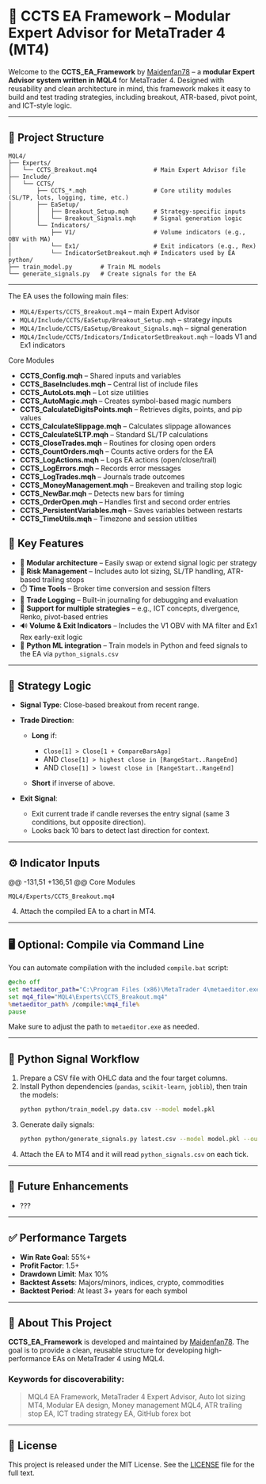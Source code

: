 # 🧠 CCTS EA Framework – Modular Expert Advisor for MetaTrader 4 (MT4)

Welcome to the **CCTS\_EA\_Framework** by [Maidenfan78](https://github.com/Maidenfan78) – a **modular Expert Advisor system written in MQL4** for MetaTrader 4. Designed with reusability and clean architecture in mind, this framework makes it easy to build and test trading strategies, including breakout, ATR-based, pivot point, and ICT-style logic.

---

## 📁 Project Structure

```
MQL4/
├── Experts/
│   └── CCTS_Breakout.mq4                # Main Expert Advisor file
├── Include/
│   └── CCTS/
│       ├── CCTS_*.mqh                   # Core utility modules (SL/TP, lots, logging, time, etc.)
│       ├── EaSetup/
│       │   ├── Breakout_Setup.mqh       # Strategy-specific inputs
│       │   └── Breakout_Signals.mqh     # Signal generation logic
│       └── Indicators/
│           ├── V1/                      # Volume indicators (e.g., OBV with MA)
│           └── Ex1/                     # Exit indicators (e.g., Rex)
│           └── IndicatorSetBreakout.mqh # Indicators used by EA
python/
├── train_model.py        # Train ML models
└── generate_signals.py   # Create signals for the EA

```

---

The EA uses the following main files:

- `MQL4/Experts/CCTS_Breakout.mq4` – main Expert Advisor
- `MQL4/Include/CCTS/EaSetup/Breakout_Setup.mqh` – strategy inputs
- `MQL4/Include/CCTS/EaSetup/Breakout_Signals.mqh` – signal generation
- `MQL4/Include/CCTS/Indicators/IndicatorSetBreakout.mqh` – loads V1 and Ex1 indicators

Core Modules

- **CCTS_Config.mqh** – Shared inputs and variables
- **CCTS_BaseIncludes.mqh** – Central list of include files
- **CCTS_AutoLots.mqh** – Lot size utilities
- **CCTS_AutoMagic.mqh** – Creates symbol-based magic numbers
- **CCTS_CalculateDigitsPoints.mqh** – Retrieves digits, points, and pip values
- **CCTS_CalculateSlippage.mqh** – Calculates slippage allowances
- **CCTS_CalculateSLTP.mqh** – Standard SL/TP calculations
- **CCTS_CloseTrades.mqh** – Routines for closing open orders
- **CCTS_CountOrders.mqh** – Counts active orders for the EA
- **CCTS_LogActions.mqh** – Logs EA actions (open/close/trail)
- **CCTS_LogErrors.mqh** – Records error messages
- **CCTS_LogTrades.mqh** – Journals trade outcomes
- **CCTS_MoneyManagement.mqh** – Breakeven and trailing stop logic
- **CCTS_NewBar.mqh** – Detects new bars for timing
- **CCTS_OrderOpen.mqh** – Handles first and second order entries
- **CCTS_PersistentVariables.mqh** – Saves variables between restarts
- **CCTS_TimeUtils.mqh** – Timezone and session utilities

## 🔧 Key Features

* 🔁 **Modular architecture** – Easily swap or extend signal logic per strategy
* 📏 **Risk Management** – Includes auto lot sizing, SL/TP handling, ATR-based trailing stops
* ⏱️ **Time Tools** – Broker time conversion and session filters
* 📒 **Trade Logging** – Built-in journaling for debugging and evaluation
* 🧩 **Support for multiple strategies** – e.g., ICT concepts, divergence, Renko, pivot-based entries
* 🔊 **Volume & Exit Indicators** – Includes the V1 OBV with MA filter and Ex1 Rex early-exit logic
* 🤖 **Python ML integration** – Train models in Python and feed signals to the EA via `python_signals.csv`

---

## 🧠 Strategy Logic

* **Signal Type**: Close-based breakout from recent range.

* **Trade Direction**:

  * **Long** if:

    * `Close[1] > Close[1 + CompareBarsAgo]`
    * AND `Close[1] > highest close in [RangeStart..RangeEnd]`
    * AND `Close[1] > lowest close in [RangeStart..RangeEnd]`
  * **Short** if inverse of above.

* **Exit Signal**:

  * Exit current trade if candle reverses the entry signal (same 3 conditions, but opposite direction).
  * Looks back 10 bars to detect last direction for context.

---

## ⚙️ Indicator Inputs

@@ -131,51 +136,51 @@ Core Modules
   ```
   MQL4/Experts/CCTS_Breakout.mq4
   ```
4. Attach the compiled EA to a chart in MT4.

---

## 🖥️ Optional: Compile via Command Line

You can automate compilation with the included `compile.bat` script:

```bat
@echo off
set metaeditor_path="C:\Program Files (x86)\MetaTrader 4\metaeditor.exe"
set mq4_file="MQL4\Experts\CCTS_Breakout.mq4"
%metaeditor_path% /compile:%mq4_file%
pause
```

Make sure to adjust the path to `metaeditor.exe` as needed.

---

## 🐍 Python Signal Workflow

1. Prepare a CSV file with OHLC data and the four target columns.
2. Install Python dependencies (`pandas`, `scikit-learn`, `joblib`), then train the models:
   ```bash
   python python/train_model.py data.csv --model model.pkl
   ```
3. Generate daily signals:
   ```bash
   python python/generate_signals.py latest.csv --model model.pkl --output MQL4/Files/python_signals.csv
   ```
4. Attach the EA to MT4 and it will read `python_signals.csv` on each tick.

---

## 🔄 Future Enhancements

* ???

---

## ✅ Performance Targets

* **Win Rate Goal**: 55%+
* **Profit Factor**: 1.5+
* **Drawdown Limit**: Max 10%
* **Backtest Assets**: Majors/minors, indices, crypto, commodities
* **Backtest Period**: At least 3+ years for each symbol

---

## 📌 About This Project

**CCTS\_EA\_Framework** is developed and maintained by [Maidenfan78](https://github.com/Maidenfan78). The goal is to provide a clean, reusable structure for developing high-performance EAs on MetaTrader 4 using MQL4.

### Keywords for discoverability:

> MQL4 EA Framework, MetaTrader 4 Expert Advisor, Auto lot sizing MT4, Modular EA design, Money management MQL4, ATR trailing stop EA, ICT trading strategy EA, GitHub forex bot

---

## 📎 License

This project is released under the MIT License. See the [LICENSE](LICENSE) file
for the full text.
